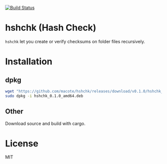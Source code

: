 [![Build Status](https://travis-ci.com/macote/hshchk.svg?branch=master)](https://travis-ci.com/macote/hshchk)

# hshchk (Hash Check)

`hshchk` let you create or verify checksums on folder files recursively.

# Installation

## dpkg

``` bash
wget "https://github.com/macote/hshchk/releases/download/v0.1.0/hshchk_0.1.0_amd64.deb"
sudo dpkg -i hshchk_0.1.0_amd64.deb
```

## Other

Download source and build with cargo.

# License
MIT